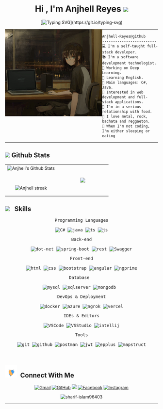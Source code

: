 <h1 align="center">Hi , I'm Anjhell Reyes <img src="https://media.giphy.com/media/hvRJCLFzcasrR4ia7z/giphy.gif" width="35"></h1>

<div align="center">
	
[![Typing SVG](https://readme-typing-svg.herokuapp.com?font=Architects+Daughter&color=cyan&size=30&lines=Hey!+It's+me+Anjhell+Reyes....:D!;I'm+a+Full-Stack+Developer...;Love+to+learn+new+stuffs..<3;)](https://git.io/typing-svg)

</div>

<img align="left" src="https://github.com/Anjhell-Reyes/Anjhell-Reyes/blob/main/anime-programmer.png" alt="Anime Programmer" width="320" />
<hr>

```
Anjhell-Reyes@github
-------------------------
💻 I'm a self-taught full-stack developer.
📚 I'm a software development technologist.
🔭 Working on Deep Learning.
🌱 Learning English.
🌟 Main languages: C#, Java.
🚩 Interested in web development and full-stack applications.
💖 I'm in a serious relationship with food.
🎵 I love metal, rock, bachata and reggaeton.
🎨 When I'm not coding, I'm either sleeping or eating
```
<hr>

<!--- stats (start) -->
## <img src="https://media.giphy.com/media/iY8CRBdQXODJSCERIr/giphy.gif" width="30"><b> Github Stats </b>

<table align="center">
<tr border="none">
<td width="50%" align="center">
  <img align="center" src="https://github-readme-stats.vercel.app/api?username=Anjhell-Reyes&include_all_commits=true&count_private=true&show_icons=true&line_height=20&title_color=7A7ADB&icon_color=2234AE&text_color=D3D3D3&bg_color=0,000000,130F40" alt="Anjhell's Github Stats">
  
  <br></br>
  <img alt="Anjhell streak" src="https://github-readme-streak-stats.herokuapp.com/?user=Anjhell-Reyes&hide_border=false&background=0%2C000000%2C130F40&ring=A9CCE3&fire=A9CCE3&currStreakNum=FFFFFF&sideNums=FFFFFF&currStreakLabel=FFFFFF&sideLabels=FFFFFF&dates=CFCFCF" /> 
</td>

<td width="50%" align="center">

  <img  align="center"  src="https://github-readme-stats.anuraghazra1.vercel.app/api/top-langs/?username=Anjhell-Reyes&hide_border=false&no-bg=true&no-frame=true&langs_count=10&title_color=7A7ADB&icon_color=2234AE&text_color=D3D3D3&bg_color=0,000000,130F40"/>
  
  </td>
</tr>
</table>

</p>        
<!--- stats (end) -->


<!-- skills (start) -->
<h2>
  <img src="https://media2.giphy.com/media/QssGEmpkyEOhBCb7e1/giphy.gif?cid=ecf05e47a0n3gi1bfqntqmob8g9aid1oyj2wr3ds3mg700bl&rid=giphy.gif" width="30" style="margin-right: 10px;">
  Skills
</h2>

<div align="center">
  <p style="display: flex; flex-wrap: wrap; justify-content: center; gap: 15px;">
    <!-- Programming Languages -->
    <kbd>
      <kbd>Programming Languages</kbd>
      <br><br>
      <img width="40" src="https://user-images.githubusercontent.com/25181517/121405384-444d7300-c95d-11eb-959f-913020d3bf90.png" alt="C#" title="C#"/>
      <img width="40" src="https://cdn.jsdelivr.net/gh/devicons/devicon/icons/java/java-original.svg" alt="java" title="Java"/> 
      <img width="40" src="https://cdn.jsdelivr.net/gh/devicons/devicon/icons/typescript/typescript-original.svg" alt="ts" title="TypeScript" /> 
      <img width="40" src="https://cdn.jsdelivr.net/gh/devicons/devicon/icons/javascript/javascript-original.svg" alt="js" title="JavaScript"/> 
    </kbd>
    <!-- Back-end -->
    <kbd>
      <kbd>Back-end</kbd>
      <br><br>
      <img width="40" src="https://upload.wikimedia.org/wikipedia/commons/e/ee/.NET_Core_Logo.svg" alt="dot-net" title=".Net"/>
      <img width="40" src="https://cdn.jsdelivr.net/gh/devicons/devicon/icons/spring/spring-original.svg" alt="spring-boot" title="Spring Boot"/>
      <img width="40" src="https://user-images.githubusercontent.com/25181517/192107858-fe19f043-c502-4009-8c47-476fc89718ad.png" alt="rest" title="REST API"/>
      <img width="40" src="https://user-images.githubusercontent.com/25181517/186711335-a3729606-5a78-4496-9a36-06efcc74f800.png" alt="Swagger" title="Swagger"/>
    </kbd>
    <!-- Front-end -->
    <kbd>
      <kbd>Front-end</kbd>
      <br><br>
      <img width="40" src="https://cdn.jsdelivr.net/gh/devicons/devicon/icons/html5/html5-original.svg" alt="html" title="HTML"/> 
      <img width="40" src="https://cdn.jsdelivr.net/gh/devicons/devicon/icons/css3/css3-plain-wordmark.svg" alt="css" title="CSS"/>  
      <img width="40" src="https://cdn.jsdelivr.net/gh/devicons/devicon/icons/bootstrap/bootstrap-original.svg" alt="bootstrap" title="Bootstrap"/>
      <img width="40" src="https://cdn.jsdelivr.net/gh/devicons/devicon/icons/angular/angular-original.svg" alt="angular" title="Angular"/>
	  <img width="40" src="https://i0.wp.com/www.primefaces.org/wp-content/uploads/2021/10/primeng-logo.png?fit=280%2C300&ssl=1" alt="ngprime" title="PrimeNG"/>
    </kbd>
    <!-- Database -->
    <kbd>
      <kbd>Database</kbd>
      <br><br>
      <img width="40" src="https://cdn.jsdelivr.net/gh/devicons/devicon/icons/mysql/mysql-original.svg" alt="mysql" title="MySQL"/>
      <img width="40" src="https://cdn.prod.website-files.com/5fabc175035e22a2b52f04d6/62791fb91b8d0cdecaebfd18_sql_server_rds.svg" alt="sqlserver" title="SQL Server"/>
      <img width="40" src="https://cdn.jsdelivr.net/gh/devicons/devicon/icons/mongodb/mongodb-plain.svg" alt="mongodb" title="Mongo DB"/>
    </kbd>
	<br>
	<br>
    <!-- DevOps & Deployment -->
    <kbd>
      <kbd>DevOps & Deployment</kbd>
      <br><br>
      <img width="40" src="https://cdn.jsdelivr.net/gh/devicons/devicon/icons/docker/docker-plain.svg" alt="docker" title="Docker"/>
      <img width="40" src="https://upload.wikimedia.org/wikipedia/commons/f/fa/Microsoft_Azure.svg" alt="azure" title="Azure" />
      <img width="40" src="https://images.icon-icons.com/3913/PNG/512/ngrok_logo_icon_248373.png" alt="ngrok" title="Ngrok" />
      <img width="40" src="https://www.svgrepo.com/show/354513/vercel-icon.svg" alt="vercel" title="Vercel" />
    </kbd>
    <!-- IDEs & Editors -->
    <kbd>
      <kbd>IDEs & Editors</kbd>
      <br><br>
      <img width="40" src="https://cdn.jsdelivr.net/gh/devicons/devicon/icons/vscode/vscode-original.svg" alt="VSCode" title="VS Code"/>
      <img width="40" src="https://upload.wikimedia.org/wikipedia/commons/2/2c/Visual_Studio_Icon_2022.svg" alt="VSStudio" title="VS Studio"/>
      <img width="40" src="https://upload.wikimedia.org/wikipedia/commons/e/ef/JetBrains_IntelliJ_IDEA_Product_Icon.svg" alt="intellij" title="Intellij"/>
    </kbd>
    <!-- Tools -->
    <kbd>
      <kbd>Tools</kbd>
      <br><br>
      <img width="40" src="https://cdn.jsdelivr.net/gh/devicons/devicon/icons/git/git-plain.svg" alt="git" title="git"/>
      <img width="40" src="https://upload.wikimedia.org/wikipedia/commons/c/c2/GitHub_Invertocat_Logo.svg" alt="github" title="GitHub"/>
      <img width="40" src="https://user-images.githubusercontent.com/25181517/192109061-e138ca71-337c-4019-8d42-4792fdaa7128.png" alt="postman" title="Postman"/>
      <img width="40" src="https://www.jwt.io/_next/image?url=%2F_next%2Fstatic%2Fmedia%2Fjwt-flower.f20616b0.png&w=1920&q=75" alt="jwt" title="JWT"/>
      <img width="40" src="https://api.nuget.org/v3-flatcontainer/epplus/8.1.0/icon" alt="epplus" title="EPPlus"/>
      <img width="40" src="https://avatars.githubusercontent.com/u/4086779?s=48&v=4" alt="mapstruct" title="MapStruct"/>
    </kbd>
  </p>
</div>



<!-- connect with me (start) -->
<br>
<h2><img src='https://raw.githubusercontent.com/ashu-guo/ashu-guo/main/assets/handshake.gif' width="40" height="40" style="margin-right: 10px;">Connect With Me</h2>

<!--icons and links-->

<div align="center">
	
[<img src="https://img.icons8.com/bubbles/50/000000/gmail.png" alt="Gmail"/>](mailto:anjhellreyes@gmail.com)
<a href="https://github.com/Anjhell-Reyes"><img src="https://img.icons8.com/bubbles/50/000000/github.png" alt="GitHub"/></a>
<a href="https://www.linkedin.com/in/anjhell-reyes-7486a2280/"><img src="https://img.icons8.com/bubbles/50/000000/linkedin.png"/></a>
<a href="https://www.facebook.com/share/17NQ15iKtt/"><img src="https://img.icons8.com/bubbles/50/000000/facebook-new.png" alt="Facebook"/></a>
<a href="https://instagram.com/anjhell.reyes"><img src="https://img.icons8.com/bubbles/50/000000/instagram.png" alt="Instagram"/></a>

</div>

<p align="center">
 
</p>
<!-- connect with me (end) -->

<!--profile visit count-->
<p align="center"> 
	<img src="https://komarev.com/ghpvc/?username=Anjhell-Reyes&label=Profile%20views&base=1230&abbreviated=true&color=252da1&style=for-the-badge" alt="sharif-islam96403" /> 
</p>                

----------------------------------------------------------------------
